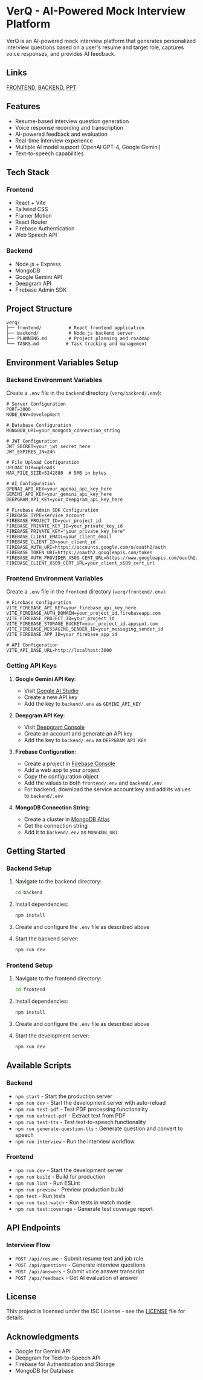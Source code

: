 # VerQ - AI-Powered Mock Interview Platform

VerQ is an AI-powered mock interview platform that generates personalized interview questions based on a user's resume and target role, captures voice responses, and provides AI feedback.

## Links
[FRONTEND](https://verqai.vercel.app), 
[BACKEND](https://verq.onrender.com), 
[PPT](https://www.canva.com/design/DAGkh628bOc/_F6BjT6a8UIxzT5oV7_Swg/edit?utm_content=DAGkh628bOc&utm_campaign=designshare&utm_medium=link2&utm_source=sharebutton) 


## Features
- Resume-based interview question generation
- Voice response recording and transcription
- AI-powered feedback and evaluation
- Real-time interview experience
- Multiple AI model support (OpenAI GPT-4, Google Gemini)
- Text-to-speech capabilities

## Tech Stack
### Frontend
- React + Vite
- Tailwind CSS
- Framer Motion
- React Router
- Firebase Authentication
- Web Speech API

### Backend
- Node.js + Express
- MongoDB
- Google Gemini API
- Deepgram API
- Firebase Admin SDK

## Project Structure
```
verq/
├── frontend/          # React frontend application
├── backend/           # Node.js backend server
├── PLANNING.md        # Project planning and roadmap
└── TASKS.md          # Task tracking and management
```

## Environment Variables Setup

### Backend Environment Variables
Create a `.env` file in the `backend` directory (`verq/backend/.env`):

```env
# Server Configuration
PORT=3000
NODE_ENV=development

# Database Configuration
MONGODB_URI=your_mongodb_connection_string

# JWT Configuration
JWT_SECRET=your_jwt_secret_here
JWT_EXPIRES_IN=24h

# File Upload Configuration
UPLOAD_DIR=uploads
MAX_FILE_SIZE=5242880  # 5MB in bytes

# AI Configuration
OPENAI_API_KEY=your_openai_api_key_here
GEMINI_API_KEY=your_gemini_api_key_here
DEEPGRAM_API_KEY=your_deepgram_api_key_here

# Firebase Admin SDK Configuration
FIREBASE_TYPE=service_account
FIREBASE_PROJECT_ID=your_project_id
FIREBASE_PRIVATE_KEY_ID=your_private_key_id
FIREBASE_PRIVATE_KEY="your_private_key_here"
FIREBASE_CLIENT_EMAIL=your_client_email
FIREBASE_CLIENT_ID=your_client_id
FIREBASE_AUTH_URI=https://accounts.google.com/o/oauth2/auth
FIREBASE_TOKEN_URI=https://oauth2.googleapis.com/token
FIREBASE_AUTH_PROVIDER_X509_CERT_URL=https://www.googleapis.com/oauth2/v1/certs
FIREBASE_CLIENT_X509_CERT_URL=your_client_x509_cert_url
```

### Frontend Environment Variables
Create a `.env` file in the `frontend` directory (`verq/frontend/.env`):

```env
# Firebase Configuration
VITE_FIREBASE_API_KEY=your_firebase_api_key_here
VITE_FIREBASE_AUTH_DOMAIN=your_project_id.firebaseapp.com
VITE_FIREBASE_PROJECT_ID=your_project_id
VITE_FIREBASE_STORAGE_BUCKET=your_project_id.appspot.com
VITE_FIREBASE_MESSAGING_SENDER_ID=your_messaging_sender_id
VITE_FIREBASE_APP_ID=your_firebase_app_id

# API Configuration
VITE_API_BASE_URL=http://localhost:3000
```

### Getting API Keys

1. **Google Gemini API Key**:
   - Visit [Google AI Studio](https://makersuite.google.com/app/apikey)
   - Create a new API key
   - Add the key to `backend/.env` as `GEMINI_API_KEY`

2. **Deepgram API Key**:
   - Visit [Deepgram Console](https://console.deepgram.com)
   - Create an account and generate an API key
   - Add the key to `backend/.env` as `DEEPGRAM_API_KEY`

3. **Firebase Configuration**:
   - Create a project in [Firebase Console](https://console.firebase.google.com)
   - Add a web app to your project
   - Copy the configuration object
   - Add the values to both `frontend/.env` and `backend/.env`
   - For backend, download the service account key and add its values to `backend/.env`

4. **MongoDB Connection String**:
   - Create a cluster in [MongoDB Atlas](https://www.mongodb.com/cloud/atlas)
   - Get the connection string
   - Add it to `backend/.env` as `MONGODB_URI`

## Getting Started

### Backend Setup

1. Navigate to the backend directory:
   ```bash
   cd backend
   ```

2. Install dependencies:
   ```bash
   npm install
   ```

3. Create and configure the `.env` file as described above

4. Start the backend server:
   ```bash
   npm run dev
   ```

### Frontend Setup

1. Navigate to the frontend directory:
   ```bash
   cd frontend
   ```

2. Install dependencies:
   ```bash
   npm install
   ```

3. Create and configure the `.env` file as described above

4. Start the development server:
   ```bash
   npm run dev
   ```

## Available Scripts

### Backend
- `npm start` - Start the production server
- `npm run dev` - Start the development server with auto-reload
- `npm run test-pdf` - Test PDF processing functionality
- `npm run extract-pdf` - Extract text from PDF
- `npm run test-tts` - Test text-to-speech functionality
- `npm run generate-question-tts` - Generate question and convert to speech
- `npm run interview` - Run the interview workflow

### Frontend
- `npm run dev` - Start the development server
- `npm run build` - Build for production
- `npm run lint` - Run ESLint
- `npm run preview` - Preview production build
- `npm test` - Run tests
- `npm run test:watch` - Run tests in watch mode
- `npm run test:coverage` - Generate test coverage report

## API Endpoints

### Interview Flow
- `POST /api/resume` - Submit resume text and job role
- `POST /api/questions` - Generate interview questions
- `POST /api/answers` - Submit voice answer transcript
- `POST /api/feedback` - Get AI evaluation of answer


## License
This project is licensed under the ISC License - see the [LICENSE](LICENSE) file for details.

## Acknowledgments
- Google for Gemini API
- Deepgram for Text-to-Speech API
- Firebase for Authentication and Storage
- MongoDB for Database
